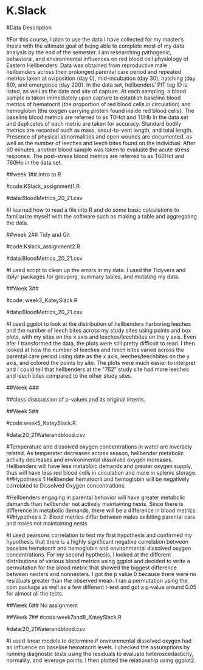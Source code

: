 # K.Slack

#Data Description

#For this course, I plan to use the data I have collected for my master’s thesis with the ultimate goal of being able to complete most of my data analysis by the end of the semester. I am researching pathogenic, behavioral, and environmental influences on red blood cell physiology of Eastern Hellbenders. Data was obtained from reproductive male hellbenders across their prolonged parental care period and repeated metrics taken at oviposition (day 0), mid-incubation (day 30), hatching (day 60), and emergence (day 200). In the data set, hellbenders’ PIT tag ID is listed, as well as the date and site of capture. At each sampling, a blood sample is taken immediately upon capture to establish baseline blood metrics of hematocrit (the proportion of red blood cells in circulation) and hemoglobin (the oxygen carrying protein found inside red blood cells). The baseline blood metrics are referred to as T0Hct and T0Hb in the data set and duplicates of each metric are taken for accuracy. Standard bodily metrics are recorded such as mass, snout-to-vent length, and total length. Presence of physical abnormalities and open wounds are documented, as well as the number of leeches and leech bites found on the individual. After 60 minutes, another blood sample was taken to evaluate the acute stress response. The post-stress blood metrics are referred to as T60Hct and T60Hb in the data set.

##week 1## Intro to R

#code:KSlack_assignment1.R

#data:BloodMetrics_20_21.csv

#I learned how to read a file into R and do some basic calculations to familiarize myself with the software such as making a table and aggregating the data.

##week 2## Tidy and Git

#code:Kslack_assignment2.R

#data:BloodMetrics_20_21.csv

#I used script to clean up the errors in my data. I used the Tidyvers and dplyr packages for grouping, summary tables, and mutating my data. 


##Week 3##

#code: week3_KateySlack.R

#data:BloodMetrics_20_21.csv

#I used ggplot to look at the distribution of hellbenders harboring leeches and the number of leech bites across my study sites using points and box plots, with my sites on the x axis and leeches/leechbites on the y axis. Even afer I transformed the data, the plots were still pretty difficult to read. I then looked at how the number of leeches and leech bites varied across the parental care period using date as the x axis, leeches/leechbites on the y axis, and colored the points by site. The plots were much easier to interpret and I could tell that hellbenders at the "762" study site had more leeches and leech bites compared to the other study sites.


##Week 4## 

##class disscussion of p-values and its original intents.


##Week 5##

#code:week5_KateySlack.R

#data:20_21Waterandblood.csv

#Temperature and dissolved oxygen concentrations in water are inversely related. As temperater decreases across season, hellbender metabolic activity decreases and environmental dissolved oxygen increases. Hellbenders will have less metabloic demands and greater oxygen supply, thus will have less red blood cells in circulation and more in splenic storage. 
##Hypothesis 1:Hellbender hematocrit and hemoglobin will be negatively correlated to Dissolved Oxygen concentrations. 


#Hellbenders engaging in parental behavior will have greater metabolic demands than hellbender not actively maintaining nests. Since there is difference in metabolic demands, there will be a difference in blood metrics.
##Hypothesis 2: Blood metrics differ between males exibiting parental care and males not maintaining nests


#I used pearsons correlation to test my first hypothesis and confirmed my hypothesis that there is a highly significant negative correlation between baseline hematocrit and hemoglobin and environmental dissolved oxygen concentrations. For my second hypthesis, I looked at the different distributions of various blood metrics using ggplot and decided to write a permutation for the blood metric that showed the biggest difference between nesters and nonnesters. I got the p value 0 because there were no residiuals greater than the observed mean. I ran a permutation using the coin package as well as a few different t-test and got a p-value around 0.05 for almost all the tests.



##Week 6## No assignment

##Week 7## 
#code:week7and8_KateySlack.R

#data:20_21Waterandblood.csv

#I used linear models to determine if environmental dissolved oxygen had an influence on baseline hematocrit levels. I checked the assumptions by running diagnostic tests using the residuals to evaluate heteroscedasticity, normality, and leverage points. I then plotted the relationship using ggplot2.  



